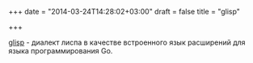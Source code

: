 +++
date = "2014-03-24T14:28:02+03:00"
draft = false
title = "glisp"

+++

<p><a href="https://github.com/zhemao/glisp">glisp</a> - диалект лиспа&nbsp;в качестве встроенного язык расширений для языка программирования Go.</p>

